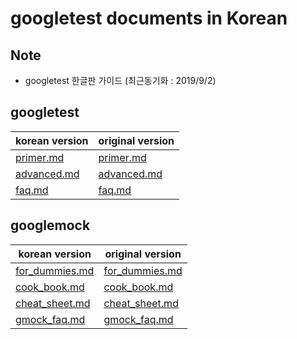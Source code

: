 # googletest documents in Korean

## Note

- googletest 한글판 가이드 (최근동기화 : 2019/9/2)

## googletest

| korean version                              | original version                                                                                    |
| ------------------------------------------- | --------------------------------------------------------------------------------------------------- |
| [primer.md](googletest/primer.md)           | [primer.md](https://github.com/google/googletest/blob/master/googletest/docs/primer.md)             |
| [advanced.md](googletest/advanced.md)       | [advanced.md](https://github.com/google/googletest/blob/master/googletest/docs/advanced.md)         |
| [faq.md](googletest/faq.md)                 | [faq.md](https://github.com/google/googletest/blob/master/googletest/docs/faq.md)                   |

## googlemock

| korean version                              | original version                                                                                    |
| ------------------------------------------- | --------------------------------------------------------------------------------------------------- |
| [for_dummies.md](googlemock/for_dummies.md) | [for_dummies.md](https://github.com/google/googletest/blob/master/googlemock/docs/for_dummies.md)   |
| [cook_book.md](googlemock/cook_book.md)     | [cook_book.md](https://github.com/google/googletest/blob/master/googlemock/docs/cook_book.md)       |
| [cheat_sheet.md](googlemock/cheat_sheet.md) | [cheat_sheet.md](https://github.com/google/googletest/blob/master/googlemock/docs/cheat_sheet.md)   |
| [gmock_faq.md](googlemock/gmock_faq.md)     | [gmock_faq.md](https://github.com/google/googletest/blob/master/googlemock/docs/gmock_faq.md)       |
